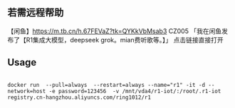 ## 若需远程帮助

【闲鱼】https://m.tb.cn/h.67FEVaZ?tk=QYKkVbMsab3 CZ005 「我在闲鱼发布了【R1集成大模型，deepseek grok。mian费听歌等。】」
点击链接直接打开


## Usage

```

docker run  --pull=always  --restart=always --name="r1" -it -d --network=host -e password=123456  -v /mnt/vda4/r1-iot/:/root/.r1-iot registry.cn-hangzhou.aliyuncs.com/ring1012/r1

```

